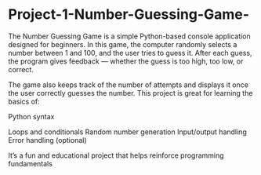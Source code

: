 # Project-1-Number-Guessing-Game-

The Number Guessing Game is a simple Python-based console application designed for beginners. In this game, the computer randomly selects a number between 1 and 100, and the user tries to guess it. After each guess, the program gives feedback — whether the guess is too high, too low, or correct.

The game also keeps track of the number of attempts and displays it once the user correctly guesses the number. This project is great for learning the basics of:

Python syntax

Loops and conditionals
Random number generation
Input/output handling
Error handling (optional)

It’s a fun and educational project that helps reinforce programming fundamentals
